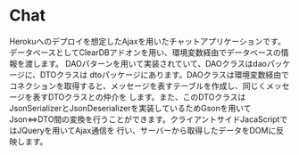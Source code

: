 # Chat
Herokuへのデプロイを想定したAjaxを用いたチャットアプリケーションです。データベースとしてClearDBアドオンを用い、環境変数経由でデータベースの情報を渡します。
DAOパターンを用いて実装されていて、DAOクラスはdaoパッケージに、DTOクラスは
dtoパッケージにあります。DAOクラスは環境変数経由でコネクションを取得すると、メッセージを表すテーブルを作成し、同じくメッセージを表すDTOクラスとの仲介を
します。また、このDTOクラスはJsonSerializerとJsonDeserializerを実装しているためGsonを用いてJson⇔DTO間の変換を行うことができます。クライアントサイドJacaScriptではJQueryを用いてAjax通信を
行い、サーバーから取得したデータをDOMに反映します。
